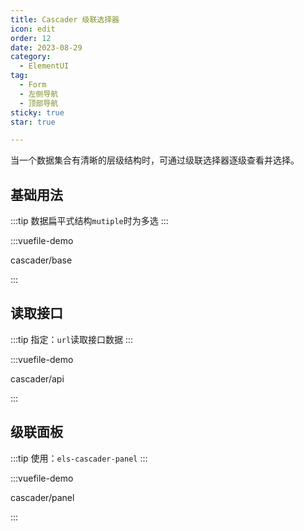 ```yaml
---
title: Cascader 级联选择器
icon: edit
order: 12
date: 2023-08-29
category:
  - ElementUI
tag:
  - Form
  - 左侧导航
  - 顶部导航
sticky: true
star: true

---
```


当一个数据集合有清晰的层级结构时，可通过级联选择器逐级查看并选择。


## 基础用法

:::tip
数据扁平式结构<code>mutiple</code>时为多选
:::

:::vuefile-demo

cascader/base

:::

## 读取接口

:::tip 
指定：<code>url</code>读取接口数据
:::

:::vuefile-demo

cascader/api

:::

## 级联面板

:::tip 
使用：<code>els-cascader-panel</code>
:::

:::vuefile-demo

cascader/panel

:::


